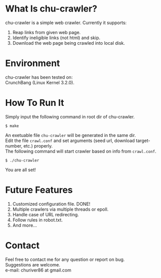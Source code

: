What Is chu-crawler?
===================
chu-crawler is a simple web crawler. Currently it supports:  
1. Reap links from given web page.  
2. Identify ineligible links (not html) and skip.  
3. Download the web page being crawled into local disk.  

Environment
==================
chu-crawler has been tested on:  
CrunchBang (Linux Kernel 3.2.0).  


How To Run It 
==================
Simply input the following command in root dir of chu-crawler.  

    $ make

An exetuable file `chu-crawler` will be generated in the same dir.  
Edit the file `crawl.conf` and set arguments (seed url, download target-number, etc.) properly.  
The following command will start crawler based on info from `crawl.conf`.  

    $ ./chu-crawler

You are all set!  


Future Features
===================
1. Customized configuration file.  DONE!  
2. Multiple crawlers via multiple threads or epoll.  
3. Handle case of URL redirecting.  
4. Follow rules in robot.txt.  
5. And more...  

Contact
===================
Feel free to contact me for any question or report on bug.  
Suggestions are welcome.  
e-mail: churiver86 at gmail.com  
